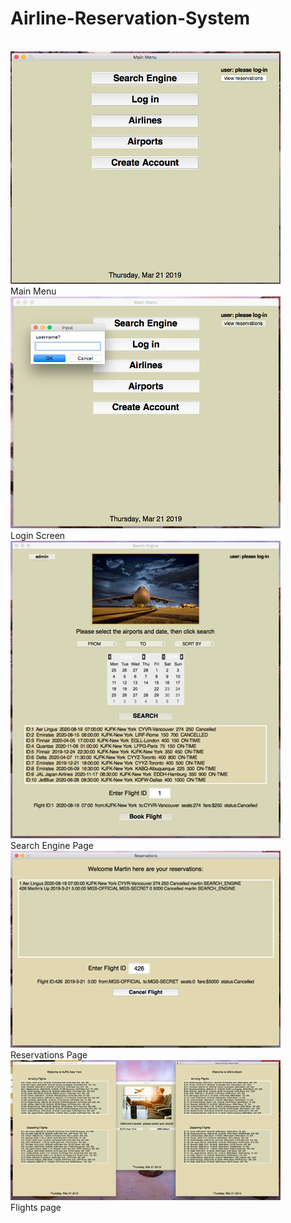 # Airline-Reservation-System
 <br>
 <img src="Main_Menu.png">
 <br>
 Main Menu
 <br>
 <img src="Login.png">
 <br>
 Login Screen
 <br>
 <img src="Search_Engine.png">
 <br>
 Search Engine Page
 <br>
 <img src="Reservations.png">
 <br>
 Reservations Page
 <br>
 <img src="Flights.png">
 <br>
 Flights page
 <br>
 
